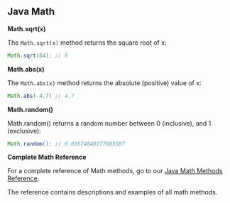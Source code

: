 ## Java Math

**Math.sqrt(x)**

The `Math.sqrt(x)` method returns the square root of x:

```java
Math.sqrt(64); // 8
```

**Math.abs(x)**

The `Math.abs(x)` method returns the absolute (positive) value of x:

```java
Math.abs(-4.7) // 4.7
```

**Math.random()**

Math.random() returns a random number between 0 (inclusive), and 1 (exclusive):

```java
Math.random(); // 0.03674840277685587
```

**Complete Math Reference**

For a complete reference of Math methods, go to our [Java Math Methods Reference](https://www.w3schools.com/java/java_ref_math.asp).

The reference contains descriptions and examples of all math methods.